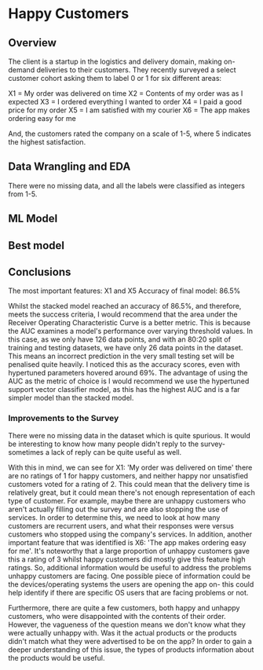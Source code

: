 # Happy Customers 

## Overview 

The client is a startup in the logistics and delivery domain, making on-demand deliveries to their customers. They recently surveyed a select customer cohort asking them to label 0 or 1 for six different areas:

X1 = My order was delivered on time
X2 = Contents of my order was as I expected
X3 = I ordered everything I wanted to order
X4 = I paid a good price for my order
X5 = I am satisfied with my courier
X6 = The app makes ordering easy for me

And, the customers rated the company on a scale of 1-5, where 5 indicates the highest satisfaction. 

## Data Wrangling and EDA

There were no missing data, and all the labels were classified as integers from 1-5. 

## ML Model

## Best model

## Conclusions
The most important features: X1 and X5
Accuracy of final model: 86.5%

Whilst the stacked model reached an accuracy of 86.5%, and therefore, meets the success criteria, I would recommend that the area under the Receiver Operating Characteristic Curve is a better metric. This is because the AUC examines a model's performance over varying threshold values. In this case, as we only have 126 data points, and with an 80:20 split of training and testing datasets, we have only 26 data points in the dataset. This means an incorrect prediction in the very small testing set will be penalised quite heavily. I noticed this as the accuracy scores, even with hypertuned parameters hovered around 69%. The advantage of using the AUC as the metric of choice is I would recommend we use the hypertuned support vector classifier model, as this has the highest AUC and is a far simpler model than the stacked model. 

### Improvements to the Survey
There were no missing data in the dataset which is quite spurious. It would be interesting to know how many people didn't reply to the survey- sometimes a lack of reply can be quite useful as well. 

With this in mind, we can see for X1: 'My order was delivered on time' there are no ratings of 1 for happy customers, and neither happy nor unsatisfied customers voted for a rating of 2. This could mean that the delivery time is relatively great, but it could mean there's not enough representation of each type of customer. For example, maybe there are unhappy customers who aren't actually filling out the survey and are also stopping the use of services. In order to determine this, we need to look at how many customers are recurrent users, and what their responses were versus customers who stopped using the company's services. In addition, another important feature that was identified is X6: 'The app makes ordering easy for me'. It's noteworthy that a large proportion of unhappy customers gave this a rating of 3 whilst happy customers did mostly give this feature high ratings. So, additional information would be useful to address the problems unhappy customers are facing. One possible piece of information could be the devices/operating systems the users are opening the app on- this could help identify if there are specific OS users that are facing problems or not. 

Furthermore, there are quite a few customers, both happy and unhappy customers, who were disappointed with the contents of their order. However, the vagueness of the question means we don't know what they were actually unhappy with. Was it the actual products or the products didn't match what they were advertised to be on the app? In order to gain a deeper understanding of this issue, the types of products information about the products would be useful. 



